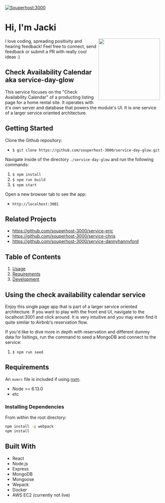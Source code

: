 [![Souperhost:3000](https://circleci.com/gh/souperhost-3000/service-day-glow.svg?style=shield)](https://github.com/souperhost-3000/service-day-glow/)

# Hi, I'm Jacki
<img align='right' src='https://media.giphy.com/media/bcKmIWkUMCjVm/giphy.gif' width='200"'>
I love coding, spreading positivity and hearing feedback! Feel free to connect, send feedback or submit a PR with really cool ideas :)

## Check Availability Calendar aka service-day-glow
This service focuses on the "Check Availability Calendar" of a producting listing page for a home rental site. It operates with it's own server and database that powers the module's UI.  It is one service of a larger service oriented architecture.

<a href="//imgur.com/a/HC0EEhw"></a>

## Getting Started

Clone the Github repository:
* `$ git clone https://github.com/souperhost-3000/service-day-glow.git`

Navigate inside of the directory `./service-day-glow` and run the following commands:
1. `$ npm install`
2. `$ npm run build`
3. `$ npm start`

Open a new browser tab to see the app:
* `http://localhost:3001`


## Related Projects

  - https://github.com/souperhost-3000/service-eric
  - https://github.com/souperhost-3000/service-chris
  - https://github.com/souperhost-3000/service-dannyhannyford

## Table of Contents

1. [Usage](#Usage)
1. [Requirements](#requirements)
1. [Development](#development)

## Using the check availability calendar service
Enjoy this single page app that is part of a larger service oriented architecture. If you want to play with the front end UI, navigate to the localhost:3001 and click around.  It is very intuitive and you may even find it quite similar to Airbnb's reservation flow.

If you'd like to dive more in depth with reservation and different dummy data for lisitings, run the command to seed a MongoDB and connect to the service:
1. `$ npm run seed`

## Requirements

An `nvmrc` file is included if using [nvm](https://github.com/creationix/nvm).

- Node >= 6.13.0
- etc

### Installing Dependencies

From within the root directory:

```sh
npm install -g webpack
npm install
```

## Built With
* React
* Node.js
* Express
* MongoDB
* Mongoose
* Wepack
* Docker
* AWS EC2 (currently not live)
